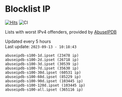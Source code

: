 # Blocklist IP

[![Hits](https://hits.seeyoufarm.com/api/count/incr/badge.svg?url=https%3A%2F%2Fgithub.com%2Fborestad%2Fblocklist-ip%2F&count_bg=%2379C83D&title_bg=%23555555&icon=&icon_color=%23E7E7E7&title=hits&edge_flat=false)](https://hits.seeyoufarm.com)  ![CI](https://img.shields.io/github/workflow/status/borestad/blocklist-ip/CI?style=flat-square)

Lists with worst IPv4 offenders, provided by [AbuseIPDB](https://www.abuseipdb.com/)

<!-- FOOTER-PLACEHOLDER -->
Updated every 5 hours<br>
Last update: `2023-09-13 - 10:18:43`
```
abuseipdb-s100-1d.ipset (23478 ip)
abuseipdb-s100-2d.ipset (26718 ip)
abuseipdb-s100-3d.ipset (30539 ip)
abuseipdb-s100-7d.ipset (35630 ip)
abuseipdb-s100-30d.ipset (60531 ip)
abuseipdb-s100-60d.ipset (85229 ip)
abuseipdb-s100-90d.ipset (103445 ip)
abuseipdb-s100-120d.ipset (103445 ip)
abuseipdb-s100-all.ipset (365116 ip)
```
